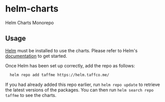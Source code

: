 # helm-charts
Helm Charts Monorepo

## Usage

[Helm](https://helm.sh) must be installed to use the charts.  Please refer to
Helm's [documentation](https://helm.sh/docs) to get started.

Once Helm has been set up correctly, add the repo as follows:
```bash
  helm repo add taffme https://helm.taffco.me/
```
If you had already added this repo earlier, run `helm repo update` to retrieve
the latest versions of the packages.  You can then run `helm search repo
taffme` to see the charts.
